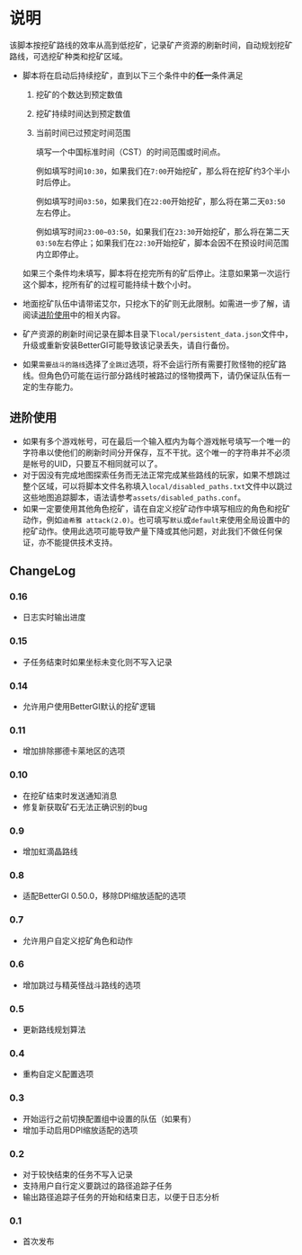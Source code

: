 # 说明

该脚本按挖矿路线的效率从高到低挖矿，记录矿产资源的刷新时间，自动规划挖矿路线，可选挖矿种类和挖矿区域。

- 脚本将在启动后持续挖矿，直到以下三个条件中的**任一**条件满足
  1. 挖矿的个数达到预定数值
  1. 挖矿持续时间达到预定数值
  1. 当前时间已过预定时间范围

        填写一个中国标准时间（CST）的时间范围或时间点。

        例如填写时间`10:30`，如果我们在`7:00`开始挖矿，那么将在挖矿约3个半小时后停止。

        例如填写时间`03:50`，如果我们在`22:00`开始挖矿，那么将在第二天`03:50`左右停止。

        例如填写时间`23:00~03:50`，如果我们在`23:30`开始挖矿，那么将在第二天`03:50`左右停止；如果我们在`22:30`开始挖矿，脚本会因不在预设时间范围内立即停止。

  如果三个条件均未填写，脚本将在挖完所有的矿后停止。注意如果第一次运行这个脚本，挖所有矿的过程可能持续十数个小时。

- 地面挖矿队伍中请带诺艾尔，只挖水下的矿则无此限制。如需进一步了解，请阅读[进阶使用](#进阶使用)中的相关内容。
- 矿产资源的刷新时间记录在脚本目录下`local/persistent_data.json`文件中，升级或重新安装BetterGI可能导致该记录丢失，请自行备份。
- 如果`需要战斗的路线`选择了`全跳过`选项，将不会运行所有需要打败怪物的挖矿路线。但角色仍可能在运行部分路线时被路过的怪物摸两下，请仍保证队伍有一定的生存能力。

## 进阶使用

- 如果有多个游戏帐号，可在最后一个输入框内为每个游戏帐号填写一个唯一的字符串以使他们的刷新时间分开保存，互不干扰。这个唯一的字符串并不必须是帐号的UID，只要互不相同就可以了。
- 对于因没有完成地图探索任务而无法正常完成某些路线的玩家，如果不想跳过整个区域，可以将脚本文件名称填入`local/disabled_paths.txt`文件中以跳过这些地图追踪脚本，语法请参考`assets/disabled_paths.conf`。
- 如果一定要使用其他角色挖矿，请在自定义挖矿动作中填写相应的角色和挖矿动作，例如`迪希雅 attack(2.0)`。也可填写`默认`或`default`来使用全局设置中的挖矿动作。使用此选项可能导致产量下降或其他问题，对此我们不做任何保证，亦不能提供技术支持。

## ChangeLog

### 0.16

- 日志实时输出进度

### 0.15

- 子任务结束时如果坐标未变化则不写入记录

### 0.14

- 允许用户使用BetterGI默认的挖矿逻辑

### 0.11

- 增加排除挪德卡莱地区的选项

### 0.10

- 在挖矿结束时发送通知消息
- 修复新获取矿石无法正确识别的bug

### 0.9

- 增加虹滴晶路线

### 0.8

- 适配BetterGI 0.50.0，移除DPI缩放适配的选项

### 0.7

- 允许用户自定义挖矿角色和动作

### 0.6

- 增加跳过与精英怪战斗路线的选项

### 0.5

- 更新路线规划算法

### 0.4

- 重构自定义配置选项

### 0.3 

- 开始运行之前切换配置组中设置的队伍（如果有）
- 增加手动启用DPI缩放适配的选项

### 0.2

- 对于较快结束的任务不写入记录
- 支持用户自行定义要跳过的路径追踪子任务
- 输出路径追踪子任务的开始和结束日志，以便于日志分析

### 0.1

- 首次发布
